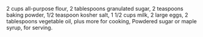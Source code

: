 2 cups all-purpose flour,
2 tablespoons granulated sugar,
2 teaspoons baking powder,
1/2 teaspoon kosher salt,
1 1/2 cups milk,
2 large eggs,
2 tablespoons vegetable oil, plus more for cooking,
Powdered sugar or maple syrup, for serving.